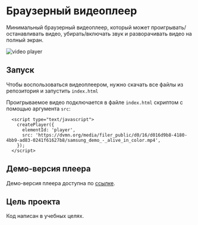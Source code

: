 # Браузерный видеоплеер

Минимальный браузерный видеоплеер, который может проигрывать/останавливать видео, убирать/включать звук и разворачивать видео на полный экран.


![video player](https://user-images.githubusercontent.com/80201470/180876381-112a5eb1-bff3-4394-a840-3b0bee6f8974.png)


## Запуск
Чтобы воспользоваться видеоплеером, нужно скачать все файлы из репозитория и запустить `index.html`

Проигрываемое видео подключается в файле `index.html` скриптом с помощью аргумента `src`:
```
  <script type="text/javascript">
    createPlayer({
      elementId: 'player',
      src: 'https://dvmn.org/media/filer_public/d0/16/d016d9b8-4180-4bb9-ad83-0241f61627b8/samsung_demo_-_alive_in_color.mp4',
    });
  </script>
```

## Демо-версия плеера
Демо-версия плеера доступна по [ссылке](https://hyggebox.github.io/video_player/).



## Цель проекта
Код написан в учебных целях.
